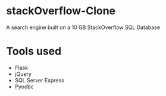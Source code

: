 # stackOverflow-Clone
A search engine built on a 10 GB StackOverflow SQL Database

# Tools used
- Flask
- jQuery
- SQL Server Express
- Pyodbc
